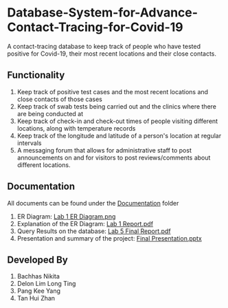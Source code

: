 # Database-System-for-Advance-Contact-Tracing-for-Covid-19
A contact-tracing database to keep track of people who have tested positive for Covid-19, their most recent locations and their close contacts.

## Functionality 
1. Keep track of positive test cases and the most recent locations and close contacts of those cases
2. Keep track of swab tests being carried out and the clinics where there are being conducted at
3. Keep track of check-in and check-out times of people visiting different locations, along with temperature records
4. Keep track of the longitude and latitude of a person's location at regular intervals
5. A messaging forum that allows for administrative staff to post announcements on and for visitors to post reviews/comments about different locations. 

## Documentation
All documents can be found under the [Documentation](https://github.com/nikita-bachhas/Database-System-for-Advance-Contact-Tracing-for-Covid-19/tree/main/Documentation) folder
1. ER Diagram: [Lab 1 ER Diagram.png](https://github.com/nikita-bachhas/Database-System-for-Advance-Contact-Tracing-for-Covid-19/blob/main/Documentation/Lab%201%20ER%20Diagram.png)
2. Explanation of the ER Diagram: [Lab 1 Report.pdf](https://github.com/nikita-bachhas/Database-System-for-Advance-Contact-Tracing-for-Covid-19/blob/main/Documentation/Lab%201%20Report.pdf)
3. Query Results on the database: [Lab 5 Final Report.pdf](https://github.com/nikita-bachhas/Database-System-for-Advance-Contact-Tracing-for-Covid-19/blob/main/Documentation/Lab%205%20Final%20Report.pdf)
4. Presentation and summary of the project: [Final Presentation.pptx](https://github.com/nikita-bachhas/Database-System-for-Advance-Contact-Tracing-for-Covid-19/blob/main/Documentation/Final%20Presentation.pptx)

## Developed By
1. Bachhas Nikita
2. Delon Lim Long Ting
3. Pang Kee Yang
4. Tan Hui Zhan
